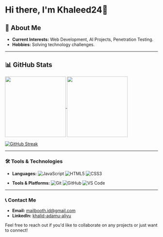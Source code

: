 # Hi there, I'm Khaleed24👋
## 🚀 About Me
- **Current Interests:** Web Development, AI Projects, Penetration Testing.
- **Hobbies:** Solving technology challenges.

---
## 📊 GitHub Stats
<a href="https://github.com/khaleed24/github-readme-stats">
  <img height=200 align="center" src="https://github-readme-stats.vercel.app/api?username=khaleed24" />
</a>
<a href="https://github.com/khaleed24/convoychat">
  <img height=200 align="center" src="https://github-readme-stats.vercel.app/api/top-langs?username=khaleed24&layout=compact&langs_count=8&card_width=320" />
</a>

[![GitHub Streak](https://streak-stats.demolab.com?user=khaleed24&theme=buefy-dark)](https://git.io/streak-stats)


---
### 🛠️ Tools & Technologies
- **Languages:**
  ![JavaScript](https://img.shields.io/badge/-JavaScript-F7DF1E?style=flat&logo=javascript&logoColor=black)
  ![HTML5](https://img.shields.io/badge/-HTML5-E34F26?style=flat&logo=html5&logoColor=white)
  ![CSS3](https://img.shields.io/badge/-CSS3-1572B6?style=flat&logo=css3&logoColor=white)

- **Tools & Platforms:**
  ![Git](https://img.shields.io/badge/-Git-F05032?style=flat&logo=git&logoColor=white)
  ![GitHub](https://img.shields.io/badge/-GitHub-181717?style=flat&logo=github&logoColor=white)
  ![VS Code](https://img.shields.io/badge/-VS%20Code-007ACC?style=flat&logo=visual-studio-code&logoColor=white)

---
### 📞 Contact Me
- **Email:** [mailbooth.id@gmail.com](mailto:mailbooth.id@gmail.com)
- **LinkedIn:** [khalid-adamu-aliyu](https://www.linkedin.com/in/khalid-adamu-aliyu/)

Feel free to reach out if you'd like to collaborate on any projects or just want to connect!


